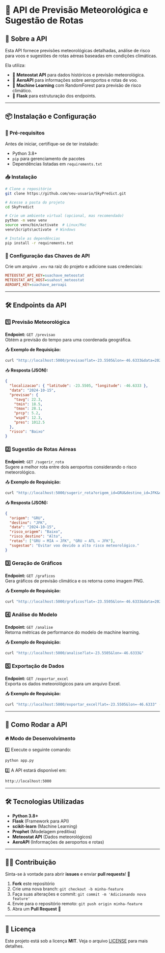 # 📌 API de Previsão Meteorológica e Sugestão de Rotas

## 🚀 Sobre a API
Esta API fornece previsões meteorológicas detalhadas, análise de risco para voos e sugestões de rotas aéreas baseadas em condições climáticas.  

Ela utiliza:
- 🔹 **Meteostat API** para dados históricos e previsão meteorológica.
- 🔹 **AeroAPI** para informações sobre aeroportos e rotas de voo.
- 🔹 **Machine Learning** com RandomForest para previsão de risco climático.
- 🔹 **Flask** para estruturação dos endpoints.

---

## 📦 Instalação e Configuração
### 🔧 Pré-requisitos
Antes de iniciar, certifique-se de ter instalado:
- Python 3.8+
- `pip` para gerenciamento de pacotes
- Dependências listadas em `requirements.txt`

### 📥 Instalação
```bash
# Clone o repositório
git clone https://github.com/seu-usuario/SkyPredict.git

# Acesse a pasta do projeto
cd SkyPredict

# Crie um ambiente virtual (opcional, mas recomendado)
python -m venv venv
source venv/bin/activate  # Linux/Mac
venv\Scripts\activate  # Windows

# Instale as dependências
pip install -r requirements.txt
```

### 🔑 Configuração das Chaves de API
Crie um arquivo `.env` na raiz do projeto e adicione suas credenciais:
```ini
METEOSTAT_API_KEY=suachave_meteostat
METEOSTAT_API_HOST=suahost_meteostat
AEROAPI_KEY=suachave_aeroapi
```

---

## 🛠️ Endpoints da API

### 1️⃣ Previsão Meteorológica
**Endpoint:** `GET /previsao`  
Obtém a previsão do tempo para uma coordenada geográfica.

📤 **Exemplo de Requisição:**
```bash
curl "http://localhost:5000/previsao?lat=-23.5505&lon=-46.6333&data=2024-10-15"
```

📥 **Resposta (JSON):**
```json
{
  "localizacao": { "latitude": -23.5505, "longitude": -46.6333 },
  "data": "2024-10-15",
  "previsao": {
    "tavg": 22.3,
    "tmin": 18.5,
    "tmax": 28.1,
    "prcp": 5.2,
    "wspd": 12.3,
    "pres": 1012.5
  },
  "risco": "Baixo"
}
```

### 2️⃣ Sugestão de Rotas Aéreas
**Endpoint:** `GET /sugerir_rota`  
Sugere a melhor rota entre dois aeroportos considerando o risco meteorológico.

📤 **Exemplo de Requisição:**
```bash
curl "http://localhost:5000/sugerir_rota?origem_id=GRU&destino_id=JFK&data=2024-10-15"
```

📥 **Resposta (JSON):**
```json
{
  "origem": "GRU",
  "destino": "JFK",
  "data": "2024-10-15",
  "risco_origem": "Baixo",
  "risco_destino": "Alto",
  "rotas": ["GRU → MIA → JFK", "GRU → ATL → JFK"],
  "sugestao": "Evitar voo devido a alto risco meteorológico."
}
```

### 3️⃣ Geração de Gráficos
**Endpoint:** `GET /graficos`  
Gera gráficos de previsão climática e os retorna como imagem PNG.

📤 **Exemplo de Requisição:**
```bash
curl "http://localhost:5000/graficos?lat=-23.5505&lon=-46.6333&data=2024-10-15" -o grafico.png
```

### 4️⃣ Análise do Modelo
**Endpoint:** `GET /analise`  
Retorna métricas de performance do modelo de machine learning.

📤 **Exemplo de Requisição:**
```bash
curl "http://localhost:5000/analise?lat=-23.5505&lon=-46.6333&"
```

### 5️⃣ Exportação de Dados
**Endpoint:** `GET /exportar_excel`  
Exporta os dados meteorológicos para um arquivo Excel.

📤 **Exemplo de Requisição:**
```bash
curl "http://localhost:5000/exportar_excel?lat=-23.5505&lon=-46.6333" -o dados.xlsx
```

---

## 🚀 Como Rodar a API
### 🔥 Modo de Desenvolvimento
1️⃣ Execute o seguinte comando:
```bash
python app.py
```
2️⃣ A API estará disponível em:
```bash
http://localhost:5000
```

---

## 🛠 Tecnologias Utilizadas
- **Python 3.8+**
- **Flask** (Framework para API)
- **scikit-learn** (Machine Learning)
- **Prophet** (Modelagem preditiva)
- **Meteostat API** (Dados meteorológicos)
- **AeroAPI** (Informações de aeroportos e rotas)

---

## 👨‍💻 Contribuição
Sinta-se à vontade para abrir **issues** e enviar **pull requests**! 🚀

1. **Fork** este repositório  
2. Crie uma nova branch: `git checkout -b minha-feature`  
3. Faça suas alterações e commit: `git commit -m 'Adicionando nova feature'`  
4. Envie para o repositório remoto: `git push origin minha-feature`  
5. Abra um **Pull Request** 🎉  

---

## 📄 Licença
Este projeto está sob a licença **MIT**. Veja o arquivo [LICENSE](LICENSE) para mais detalhes.
